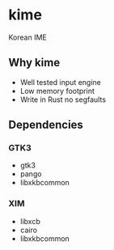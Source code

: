 # kime

Korean IME

## Why kime

* Well tested input engine
* Low memory footprint
* Write in Rust no segfaults

## Dependencies

### GTK3

* gtk3
* pango
* libxkbcommon

### XIM

* libxcb
* cairo
* libxkbcommon
